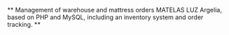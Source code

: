 ** Management of warehouse and mattress orders MATELAS LUZ Argelia, based on PHP and MySQL, including an inventory system and order tracking. **